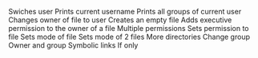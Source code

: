 Swiches user
Prints current username
Prints all groups of current user
Changes owner of file to user
Creates an empty file
Adds executive permission to the owner of a file
Multiple permissions
Sets permission to file
Sets mode of file
Sets mode of 2 files
More directories
Change group
Owner and group
Symbolic links
If only





